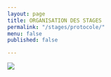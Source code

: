 ```yaml
---
layout: page
title: ORGANISATION DES STAGES
permalink: "/stages/protocole/"
menu: false
published: false

---
```

<p class="text-center"><img src="https://cdn.discordapp.com/attachments/656057943346642945/938465774237011988/Les_6_mesures_Carnaval_2022.jpg"/></p>